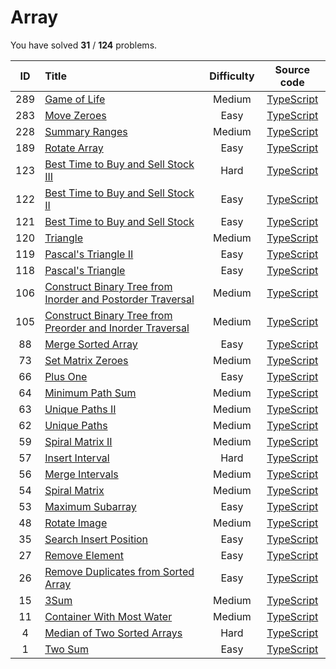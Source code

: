 # Array 
 You have solved  **31** / **124** problems.

| ID | Title | Difficulty | Source code |
|:--:|:-----|:-----:|:-----:|
| 289 | [Game of Life](https://leetcode.com/problems/game-of-life/)| Medium | [TypeScript](../src/problems/289.game-of-life/index.ts) |
| 283 | [Move Zeroes](https://leetcode.com/problems/move-zeroes/)| Easy | [TypeScript](../src/problems/283.move-zeroes/index.ts) |
| 228 | [Summary Ranges](https://leetcode.com/problems/summary-ranges/)| Medium | [TypeScript](../src/problems/228.summary-ranges/index.ts) |
| 189 | [Rotate Array](https://leetcode.com/problems/rotate-array/)| Easy | [TypeScript](../src/problems/189.rotate-array/index.ts) |
| 123 | [Best Time to Buy and Sell Stock III](https://leetcode.com/problems/best-time-to-buy-and-sell-stock-iii/)| Hard | [TypeScript](../src/problems/123.best-time-to-buy-and-sell-stock-iii/index.ts) |
| 122 | [Best Time to Buy and Sell Stock II](https://leetcode.com/problems/best-time-to-buy-and-sell-stock-ii/)| Easy | [TypeScript](../src/problems/122.best-time-to-buy-and-sell-stock-ii/index.ts) |
| 121 | [Best Time to Buy and Sell Stock](https://leetcode.com/problems/best-time-to-buy-and-sell-stock/)| Easy | [TypeScript](../src/problems/121.best-time-to-buy-and-sell-stock/index.ts) |
| 120 | [Triangle](https://leetcode.com/problems/triangle/)| Medium | [TypeScript](../src/problems/120.triangle/index.ts) |
| 119 | [Pascal's Triangle II](https://leetcode.com/problems/pascals-triangle-ii/)| Easy | [TypeScript](../src/problems/119.pascals-triangle-ii/index.ts) |
| 118 | [Pascal's Triangle](https://leetcode.com/problems/pascals-triangle/)| Easy | [TypeScript](../src/problems/118.pascals-triangle/index.ts) |
| 106 | [Construct Binary Tree from Inorder and Postorder Traversal](https://leetcode.com/problems/construct-binary-tree-from-inorder-and-postorder-traversal/)| Medium | [TypeScript](../src/problems/106.construct-binary-tree-from-inorder-and-postorder-traversal/index.ts) |
| 105 | [Construct Binary Tree from Preorder and Inorder Traversal](https://leetcode.com/problems/construct-binary-tree-from-preorder-and-inorder-traversal/)| Medium | [TypeScript](../src/problems/105.construct-binary-tree-from-preorder-and-inorder-traversal/index.ts) |
| 88 | [Merge Sorted Array](https://leetcode.com/problems/merge-sorted-array/)| Easy | [TypeScript](../src/problems/88.merge-sorted-array/index.ts) |
| 73 | [Set Matrix Zeroes](https://leetcode.com/problems/set-matrix-zeroes/)| Medium | [TypeScript](../src/problems/73.set-matrix-zeroes/index.ts) |
| 66 | [Plus One](https://leetcode.com/problems/plus-one/)| Easy | [TypeScript](../src/problems/66.plus-one/index.ts) |
| 64 | [Minimum Path Sum](https://leetcode.com/problems/minimum-path-sum/)| Medium | [TypeScript](../src/problems/64.minimum-path-sum/index.ts) |
| 63 | [Unique Paths II](https://leetcode.com/problems/unique-paths-ii/)| Medium | [TypeScript](../src/problems/63.unique-paths-ii/index.ts) |
| 62 | [Unique Paths](https://leetcode.com/problems/unique-paths/)| Medium | [TypeScript](../src/problems/62.unique-paths/index.ts) |
| 59 | [Spiral Matrix II](https://leetcode.com/problems/spiral-matrix-ii/)| Medium | [TypeScript](../src/problems/59.spiral-matrix-ii/index.ts) |
| 57 | [Insert Interval](https://leetcode.com/problems/insert-interval/)| Hard | [TypeScript](../src/problems/57.insert-interval/index.ts) |
| 56 | [Merge Intervals](https://leetcode.com/problems/merge-intervals/)| Medium | [TypeScript](../src/problems/56.merge-intervals/index.ts) |
| 54 | [Spiral Matrix](https://leetcode.com/problems/spiral-matrix/)| Medium | [TypeScript](../src/problems/54.spiral-matrix/index.ts) |
| 53 | [Maximum Subarray](https://leetcode.com/problems/maximum-subarray/)| Easy | [TypeScript](../src/problems/53.maximum-subarray/index.ts) |
| 48 | [Rotate Image](https://leetcode.com/problems/rotate-image/)| Medium | [TypeScript](../src/problems/48.rotate-image/index.ts) |
| 35 | [Search Insert Position](https://leetcode.com/problems/search-insert-position/)| Easy | [TypeScript](../src/problems/35.search-insert-position/index.ts) |
| 27 | [Remove Element](https://leetcode.com/problems/remove-element/)| Easy | [TypeScript](../src/problems/27.remove-element/index.ts) |
| 26 | [Remove Duplicates from Sorted Array](https://leetcode.com/problems/remove-duplicates-from-sorted-array/)| Easy | [TypeScript](../src/problems/26.remove-duplicates-from-sorted-array/index.ts) |
| 15 | [3Sum](https://leetcode.com/problems/3sum/)| Medium | [TypeScript](../src/problems/15.3Sum/index.ts) |
| 11 | [Container With Most Water](https://leetcode.com/problems/container-with-most-water/)| Medium | [TypeScript](../src/problems/11.container-with-most-water/index.ts) |
| 4 | [Median of Two Sorted Arrays](https://leetcode.com/problems/median-of-two-sorted-arrays/)| Hard | [TypeScript](../src/problems/4.median-of-two-sorted-arrays/index.ts) |
| 1 | [Two Sum](https://leetcode.com/problems/two-sum/)| Easy | [TypeScript](../src/problems/1.two-sum/index.ts) |
